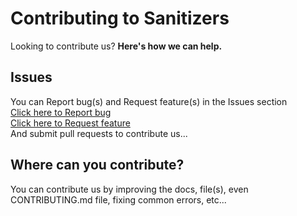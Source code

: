 # Contributing to Sanitizers

Looking to contribute us? **Here's how we can help.**

## Issues
You can Report bug(s) and Request feature(s) in the Issues section<br>
<a href="https://github.com/PuneetGopinath/Sanitizers/issues/new?template=bug_report.md">Click here to Report bug</a><br>
<a href="https://github.com/PuneetGopinath/Sanitizers/issues/new?template=feature_request.md">Click here to Request feature</a><br>
And submit pull requests to contribute us...

## Where can you contribute?

You can contribute us by improving the docs, file(s), even CONTRIBUTING.md file, fixing common errors, etc...
